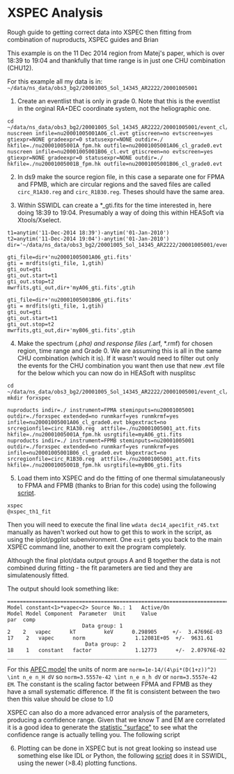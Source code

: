 # XSPEC Analysis

Rough guide to getting correct data into XSPEC then fitting from combination of nuproducts, XSPEC guides and Brian

This example is on the 11 Dec 2014 region from Matej's paper, which is over 18:39 to 19:04 and thankfully that time range is in just one CHU combination (CHU12).

For this example all my data is in: `~/data/ns_data/obs3_bg2/20001005_Sol_14345_AR2222/20001005001`

1. Create an eventlist that is only in grade 0. Note that this is the eventlist in the orginal RA+DEC coordinate system, not the heliographic one. 

  ```
  cd ~/data/ns_data/obs3_bg2/20001005_Sol_14345_AR2222/20001005001/event_cl/
  nuscreen infile=nu20001005001A06_cl.evt gtiscreen=no evtscreen=yes gtiexpr=NONE gradeexpr=0 statusexpr=NONE outdir=./ hkfile=./nu20001005001A_fpm.hk outfile=nu20001005001A06_cl_grade0.evt
  nuscreen infile=nu20001005001B06_cl.evt gtiscreen=no evtscreen=yes gtiexpr=NONE gradeexpr=0 statusexpr=NONE outdir=./ hkfile=./nu20001005001B_fpm.hk outfile=nu20001005001B06_cl_grade0.evt
  ```

2. In ds9 make the source region file, in this case a separate one for FPMA and FPMB, which are circular regions and the saved files are called `circ_R1A30.reg` and `circ_R1B30.reg`. Theses should have the same area.

3. Within SSWIDL can create a *_gti.fits for the time interested in, here doing 18:39 to 19:04. Presumably a way of doing this within HEASoft via Xtools/Xselect.

  ```
  t1=anytim('11-Dec-2014 18:39')-anytim('01-Jan-2010')
  t2=anytim('11-Dec-2014 19:04')-anytim('01-Jan-2010')
  dir='~/data/ns_data/obs3_bg2/20001005_Sol_14345_AR2222/20001005001/event_cl/'
  
  gti_file=dir+'nu20001005001A06_gti.fits'
  gti = mrdfits(gti_file, 1,gtih)
  gti_out=gti
  gti_out.start=t1
  gti_out.stop=t2
  mwrfits,gti_out,dir+'myA06_gti.fits',gtih
  
  gti_file=dir+'nu20001005001B06_gti.fits'
  gti = mrdfits(gti_file, 1,gtih)
  gti_out=gti
  gti_out.start=t1
  gti_out.stop=t2
  mwrfits,gti_out,dir+'myB06_gti.fits',gtih
  ```

4. Make the spectrum (*.pha) and response files (*.arf, *.rmf) for chosen region, time range and Grade 0. We are assuming this is all in the same CHU combination (which it is). If it wasn't would need to filter out only the events for the CHU combination you want then use that new .evt file for the below which you can now do in HEASoft with nusplitsc

  ```
  cd ~/data/ns_data/obs3_bg2/20001005_Sol_14345_AR2222/20001005001/event_cl/
  mkdir forxspec
  
  nuproducts indir=./ instrument=FPMA steminputs=nu20001005001 outdir=./forxspec extended=no runmkarf=yes runmkrmf=yes infile=nu20001005001A06_cl_grade0.evt bkgextract=no srcregionfile=circ_R1A30.reg  attfile=./nu20001005001_att.fits hkfile=./nu20001005001A_fpm.hk usrgtifile=myA06_gti.fits
  nuproducts indir=./ instrument=FPMB steminputs=nu20001005001 outdir=./forxspec extended=no runmkarf=yes runmkrmf=yes infile=nu20001005001B06_cl_grade0.evt bkgextract=no srcregionfile=circ_R1B30.reg  attfile=./nu20001005001_att.fits hkfile=./nu20001005001B_fpm.hk usrgtifile=myB06_gti.fits
  ```

5. Load them into XSPEC and do the fitting of one thermal simulataneously to FPMA and FPMB (thanks to Brian for this code) using the following [script](https://github.com/ianan/nsigh_dec14/blob/master/xspec/xspec_th1_fit.xcm). 
	
  ```
  xspec
  @xspec_th1_fit
  ```
  
  Then you will need to execute the final line `wdata dec14_apec1fit_r45.txt` manually as haven't worked out how to get this to work in the script, as using the iplot/pgplot subenvironment. One `exit` gets you back to the main XSPEC command line, another to exit the program completely.
  
  Although the final plot/data output groups A and B together the data is not combined during fitting - the fit parameters are tied and they are simulatenously fitted.
  
  The output should look something like:
  ```
  ========================================================================
  Model constant<1>*vapec<2> Source No.: 1   Active/On
  Model Model Component  Parameter  Unit     Value
  par  comp
                          Data group: 1
  2    2   vapec      kT         keV      0.298905     +/-  3.47696E-03  
  17    2   vapec      norm                1.12081E+05  +/-  9631.61      
                           Data group: 2
  18    1   constant   factor              1.12773      +/-  2.07976E-02
  ________________________________________________________________________

  ```
  For this [APEC model](https://heasarc.gsfc.nasa.gov/xanadu/xspec/manual/XSmodelApec.html) the units of norm are `norm=1e-14/(4\pi*(D(1+z))^2) \int n_e n_H dV` so `norm=3.5557e-42 \int n_e n_h dV` or `norm=3.5557e-42 EM`. The constant is the scaling factor between FPMA and FPMB as they have a small systematic difference. If the fit is consistent between the two then this value should be close to 1.0
  
  XSPEC can also do a more advanced error analysis of the parameters, producing a confidence range. Given that we know T and EM are correlated it is a good idea to generate the [statistic "surface"](https://heasarc.gsfc.nasa.gov/xanadu/xspec/manual/XSsteppar.html) to see what the confidence range is actually telling you. The following script 

6. Plotting can be done in XSPEC but is not great looking so instead use something else like IDL or Python, the following [script](https://github.com/ianan/nsigh_dec14/blob/master/xspec/plot_th1_xspec.pro) does it in SSWIDL, using the newer (>8.4) plotting functions. 

